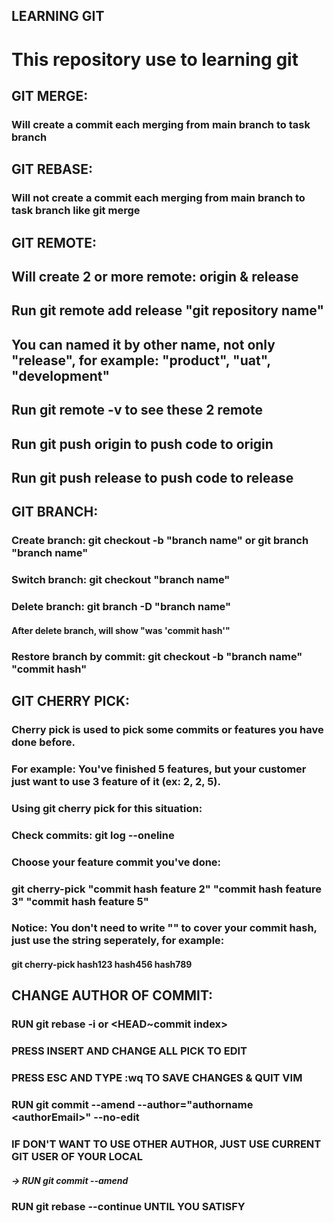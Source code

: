 ## LEARNING GIT
## <h1>This repository use to learning git</h1>

## GIT MERGE:
### <p>Will create a commit each merging from main branch to task branch</p>

## GIT REBASE:
### <p>Will not create a commit each merging from main branch to task branch like git merge</p>

## GIT REMOTE:
## Will create 2 or more remote: origin & release

## Run git remote add release "git repository name"

## You can named it by other name, not only "release", for example: "product", "uat", "development"

## Run git remote -v to see these 2 remote
## Run git push origin to push code to origin
## Run git push release to push code to release


## GIT BRANCH:
### Create branch: git checkout -b "branch name" or git branch "branch name"

### Switch branch: git checkout "branch name"

### Delete branch: git branch -D "branch name"
#### After delete branch, will show "was 'commit hash'"

### Restore branch by commit: git checkout -b "branch name" "commit hash"

## GIT CHERRY PICK:

### Cherry pick is used to pick some commits or features you have done before.
### For example: You've finished 5 features, but your customer just want to use 3 feature of it (ex: 2, 2, 5).

### Using git cherry pick for this situation:
### Check commits: git log --oneline

### Choose your feature commit you've done:
### git cherry-pick "commit hash feature 2" "commit hash feature 3" "commit hash feature 5"

### Notice: You don't need to write "" to cover your commit hash, just use the string seperately, for example:

#### git cherry-pick hash123 hash456 hash789


## CHANGE AUTHOR OF COMMIT:
### RUN git rebase -i <commit hash> or <HEAD~commit index>
### PRESS INSERT AND CHANGE ALL PICK TO EDIT
### PRESS ESC AND TYPE :wq TO SAVE CHANGES & QUIT VIM
### RUN git commit --amend --author="authorname \<authorEmail>\" --no-edit
### IF DON'T WANT TO USE OTHER AUTHOR, JUST USE CURRENT GIT USER OF YOUR LOCAL 
##### -> RUN git commit --amend
### RUN git rebase --continue UNTIL YOU SATISFY

